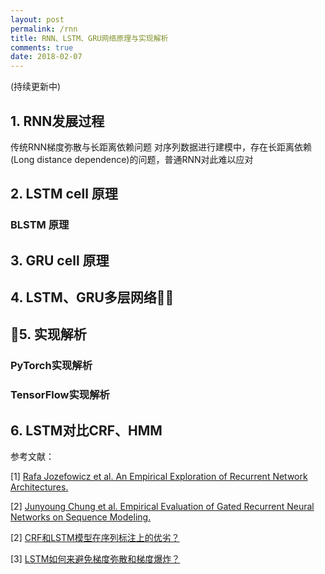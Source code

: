 ```yaml
---
layout: post
permalink: /rnn
title: RNN、LSTM、GRU网络原理与实现解析
comments: true
date: 2018-02-07
---
```


(持续更新中)

## 1. RNN发展过程
传统RNN梯度弥散与长距离依赖问题
对序列数据进行建模中，存在长距离依赖(Long distance dependence)的问题，普通RNN对此难以应对

## 2. LSTM cell 原理
### BLSTM 原理
## 3. GRU cell 原理

## 4. LSTM、GRU多层网络
## 5. 实现解析
### PyTorch实现解析

### TensorFlow实现解析

## 6. LSTM对比CRF、HMM

参考文献：

[1] [Rafa Jozefowicz et al. An Empirical Exploration of Recurrent Network Architectures.](http://proceedings.mlr.press/v37/jozefowicz15.pdf)

[2] [Junyoung Chung et al. Empirical Evaluation of Gated Recurrent Neural Networks on Sequence Modeling.](https://arxiv.org/pdf/1412.3555.pdf)

[2] [CRF和LSTM模型在序列标注上的优劣？](https://www.zhihu.com/question/46688107)

[3] [LSTM如何来避免梯度弥散和梯度爆炸？](https://www.zhihu.com/question/34878706)